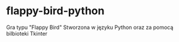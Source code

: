 # flappy-bird-python
Gra typu "Flappy Bird"
Stworzona w języku Python oraz za pomocą bilbioteki Tkinter
